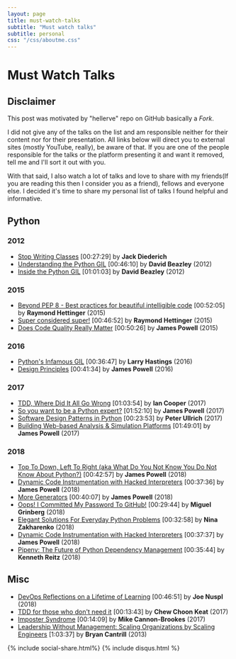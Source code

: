 ```yaml
---
layout: page
title: must-watch-talks
subtitle: "Must watch talks"
subtitle: personal
css: "/css/aboutme.css"
---
```


# Must Watch Talks

## Disclaimer
This post was motivated by "hellerve" repo on GitHub basically a *Fork*.

I did not give any of the talks on the list and am responsible neither for their content nor for their presentation. All links below will direct you to external sites (mostly YouTube, really), be aware of that. If you are one of the people responsible for the talks or the platform presenting it and want it removed, tell me and I'll sort it out with you.

With that said, I also watch a lot of talks and love to share with my friends(If you are reading this then I consider you as a friend), fellows and everyone else. I decided it's time to share my personal list of talks I found helpful and informative.

## Python
### 2012
* [Stop Writing Classes](http://pyvideo.org/video/880/stop-writing-classes) [00:27:29] by **Jack Diederich**
* [Understanding the Python GIL](https://www.youtube.com/watch?v=Obt-vMVdM8s) [00:46:10] by **David Beazley** (2012)
* [Inside the Python GIL](https://www.youtube.com/watch?v=ph374fJqFPE) [01:01:03] by **David Beazley** (2012)

### 2015
* [Beyond PEP 8 - Best practices for beautiful intelligible code](https://www.youtube.com/watch?v=wf-BqAjZb8M) [00:52:05] by **Raymond Hettinger** (2015)
* [Super considered super!](https://www.youtube.com/watch?v=EiOglTERPEo) [00:46:52] by **Raymond Hettinger** (2015)
* [Does Code Quality Really Matter](https://www.youtube.com/watch?v=QuTmLeWL3C0) [00:50:26] by **James Powell** (2015)

### 2016
* [Python's Infamous GIL](https://www.youtube.com/watch?v=KVKufdTphKs) [00:36:47] by **Larry Hastings** (2016)
* [Design Principles](https://www.youtube.com/watch?v=bh8QVDaroYE) [00:41:34] by **James Powell** (2016)

### 2017
* [TDD, Where Did It All Go Wrong](https://www.youtube.com/watch?v=EZ05e7EMOLM) [01:03:54] by **Ian Cooper** (2017)
* [So you want to be a Python expert?](https://www.youtube.com/watch?v=cKPlPJyQrt4) [01:52:10] by **James Powell** (2017)
* [Software Design Patterns in Python](https://www.youtube.com/watch?v=CClmNogzfdA) [00:23:53] by **Peter Ullrich** (2017)
* [Building Web-based Analysis & Simulation Platforms](https://www.youtube.com/watch?v=eEXKIp8h0T0) [01:49:01] by **James Powell** (2017)

### 2018
* [Top To Down, Left To Right (aka What Do You Not Know You Do Not Know About Python?)](https://www.youtube.com/watch?v=DlgbPLvBs30) [00:42:57] by **James Powell** (2018)
* [Dynamic Code Instrumentation with Hacked Interpreters](https://www.youtube.com/watch?v=SxPf_pmQoYA) [00:37:36] by **James Powell** (2018)
* [More Generators](https://www.youtube.com/watch?v=XEn_99daJro) [00:40:07] by **James Powell** (2018)
* [Oops! I Committed My Password To GitHub!](https://www.youtube.com/watch?v=2uaTPmNvH0I) [00:29:44] by **Miguel Grinberg** (2018)
* [Elegant Solutions For Everyday Python Problems](https://www.youtube.com/watch?v=WiQqqB9MlkA) [00:32:58] by **Nina Zakharenko** (2018)
* [Dynamic Code Instrumentation with Hacked Interpreters](https://www.youtube.com/watch?v=SxPf_pmQoYA) [00:37:37] by **James Powell** (2018)
* [Pipenv: The Future of Python Dependency Management](https://www.youtube.com/watch?v=GBQAKldqgZs) [00:35:44] by **Kenneth Reitz** (2018)

## Misc
* [DevOps Reflections on a Lifetime of Learning](https://www.youtube.com/watch?v=h1jv6Gf-OzI) [00:46:51] by **Joe Nuspl** (2018)
* [TDD for those who don't need it](https://www.youtube.com/watch?v=a6oP24CSdUg) [00:13:43] by **Chew Choon Keat** (2017)
* [Imposter Syndrome](https://www.youtube.com/watch?v=zNBmHXS3A6I) [00:14:09] by **Mike Cannon-Brookes** (2017)
* [Leadership Without Management: Scaling Organizations by Scaling Engineers](https://www.youtube.com/watch?v=1KeYzjILqDo) [1:03:37] by **Bryan Cantrill** (2013)


<div class="disqus-comments">
    {% include social-share.html%}
    {% include disqus.html %}
</div>
